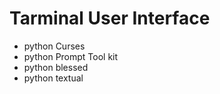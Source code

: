 
# Tarminal User Interface

- python Curses
- python Prompt Tool kit
- python blessed
- python textual
